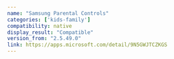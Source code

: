 ```yaml
---
name: "Samsung Parental Controls"
categories: ['kids-family']
compatibility: native
display_result: "Compatible"
version_from: "2.5.49.0"
link: https://apps.microsoft.com/detail/9N5GWJTCZKGS
---
```

